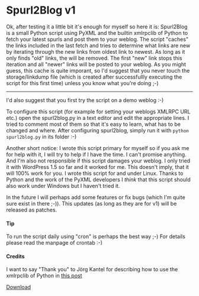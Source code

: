 # Spurl2Blog v1

Ok, after testing it a little bit it's enough for myself so here it is: Spurl2Blog is a small Python script using PyXML and the builtin xmlrpclib of Python to fetch your latest spurls and post them to your weblog. The script "caches" the links included in the last fetch and tries to determine what links are new by iterating through the new links from oldest link to newest. As long as it only finds "old" links, the will be removed. The first "new" link stops this iteration and all "newer" links will be posted to your weblog. As you might guess, this cache is quite imporant, so I'd suggest that you never touch the storage/linkdump file (which is created after successfullly executing the script for this first time) unless you know what you're doing ;-)

-------------------------------



I'd also suggest that you first try the script on a demo weblog :-)



To configure this script (for example for setting your weblogs XMLRPC URL etc.) open the spurl2blog.py in a text editor and edit the appropriate lines. I tried to comment most of them so that it's easy to learn, what has to be changed and where. After configuring spurl2blog, simply run it with `python spurl2blog.py` in its folder :-)



Another short notice: I wrote this script primary for myself so if you ask me for help with it, I will try to help if I have the time. I can't promise anything. And I'm also not responsible if this script damages your weblog. I only tried it with WordPress 1.5 so far and it worked for me. This doesn't imply, that it will 100% work for you. I wrote this script for and under Linux. Thanks to Python and the work of the PyXML developers I <em>think</em> that this script should also work under Windows but I haven't tried it.



In the future I will perhaps add some features or fix bugs (which I'm quite sure exist in there ;-)). This updates (as long as they are for v1) will be released as patches.



<h4>Tip</h4> 

To run the script daily using "cron" is perhaps the best way ;-) For details please read the manpage of crontab :-)



<h4>Credits</h4>

I want to say "Thank you" to Jörg Kantel for describing how to use the xmlrpclib of Python in <a href="http://www.server-wg.de:8080/schockwellenreiter/webworking/weblogtool3/index_old_html/view">this post</a>



<a href="http://www.zerokspot.com/spurl2blog/spurl2blog.tar.bz2">Download</a>